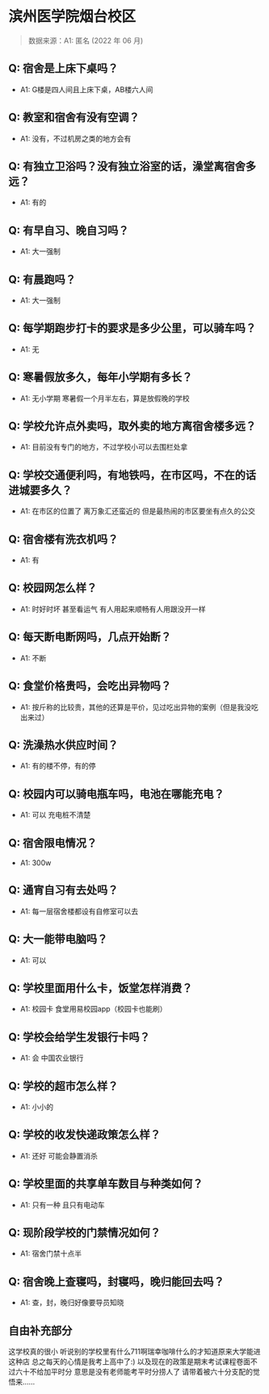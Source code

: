 # 滨州医学院烟台校区

> 数据来源：A1: 匿名 (2022 年 06 月)

## Q: 宿舍是上床下桌吗？

- A1: G楼是四人间且上床下桌，AB楼六人间

## Q: 教室和宿舍有没有空调？

- A1: 没有，不过机房之类的地方会有

## Q: 有独立卫浴吗？没有独立浴室的话，澡堂离宿舍多远？

- A1: 有的

## Q: 有早自习、晚自习吗？

- A1: 大一强制

## Q: 有晨跑吗？

- A1: 大一强制

## Q: 每学期跑步打卡的要求是多少公里，可以骑车吗？

- A1: 无

## Q: 寒暑假放多久，每年小学期有多长？

- A1: 无小学期 寒暑假一个月半左右，算是放假晚的学校

## Q: 学校允许点外卖吗，取外卖的地方离宿舍楼多远？

- A1: 目前没有专门的地方，不过学校小可以去围栏处拿

## Q: 学校交通便利吗，有地铁吗，在市区吗，不在的话进城要多久？

- A1: 在市区的位置了 离万象汇还蛮近的 但是最热闹的市区要坐有点久的公交

## Q: 宿舍楼有洗衣机吗？

- A1: 有

## Q: 校园网怎么样？

- A1: 时好时坏 甚至看运气 有人用起来顺畅有人用跟没开一样

## Q: 每天断电断网吗，几点开始断？

- A1: 不断

## Q: 食堂价格贵吗，会吃出异物吗？

- A1: 按斤称的比较贵，其他的还算是平价，见过吃出异物的案例（但是我没吃出来过）

## Q: 洗澡热水供应时间？

- A1: 有的楼不停，有的停

## Q: 校园内可以骑电瓶车吗，电池在哪能充电？

- A1: 可以 充电桩不清楚

## Q: 宿舍限电情况？

- A1: 300w

## Q: 通宵自习有去处吗？

- A1: 每一层宿舍楼都设有自修室可以去

## Q: 大一能带电脑吗？

- A1: 可以

## Q: 学校里面用什么卡，饭堂怎样消费？

- A1: 校园卡 食堂用易校园app（校园卡也能刷）

## Q: 学校会给学生发银行卡吗？

- A1: 会 中国农业银行

## Q: 学校的超市怎么样？

- A1: 小小的

## Q: 学校的收发快递政策怎么样？

- A1: 还好 可能会静置消杀

## Q: 学校里面的共享单车数目与种类如何？

- A1: 只有一种 且只有电动车

## Q: 现阶段学校的门禁情况如何？

- A1: 宿舍门禁十点半

## Q: 宿舍晚上查寝吗，封寝吗，晚归能回去吗？

- A1: 查，封，晚归好像要导员知晓

## 自由补充部分

这学校真的很小 听说别的学校里有什么711啊瑞幸咖啡什么的才知道原来大学能进这种店 总之每天的心情是我考上高中了:) 以及现在的政策是期末考试课程卷面不过六十不给加平时分 意思是没有老师能考平时分捞人了 请带着被六十分支配的觉悟来……